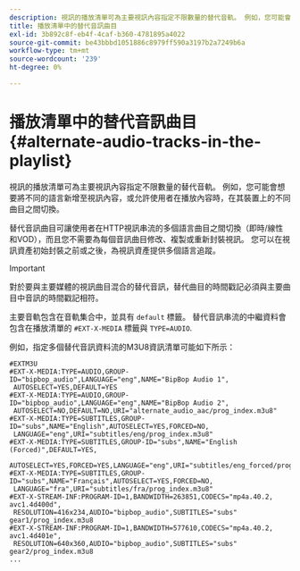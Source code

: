 ```yaml
---
description: 視訊的播放清單可為主要視訊內容指定不限數量的替代音軌。 例如，您可能會想要將不同的語言新增至視訊內容，或允許使用者在播放內容時，在其裝置上的不同曲目之間切換。
title: 播放清單中的替代音訊曲目
exl-id: 3b892c8f-eb4f-4caf-b360-4781895a4022
source-git-commit: be43bbbd1051886c8979ff590a3197b2a7249b6a
workflow-type: tm+mt
source-wordcount: '239'
ht-degree: 0%

---
```


# 播放清單中的替代音訊曲目 {#alternate-audio-tracks-in-the-playlist}

視訊的播放清單可為主要視訊內容指定不限數量的替代音軌。 例如，您可能會想要將不同的語言新增至視訊內容，或允許使用者在播放內容時，在其裝置上的不同曲目之間切換。

替代音訊曲目可讓使用者在HTTP視訊串流的多個語言曲目之間切換（即時/線性和VOD），而且您不需要為每個音訊曲目修改、複製或重新封裝視訊。 您可以在視訊資產初始封裝之前或之後，為視訊資產提供多個語言追蹤。

>[!IMPORTANT]
>
>對於要與主要媒體的視訊曲目混合的替代音訊，替代曲目的時間戳記必須與主要曲目中音訊的時間戳記相符。

主要音軌包含在音軌集合中，並具有 `default` 標籤。 替代音訊串流的中繼資料會包含在播放清單的 `#EXT-X-MEDIA` 標籤與 `TYPE=AUDIO`.

例如，指定多個替代音訊資料流的M3U8資訊清單可能如下所示：

```
#EXTM3U
#EXT-X-MEDIA:TYPE=AUDIO,GROUP-ID="bipbop_audio",LANGUAGE="eng",NAME="BipBop Audio 1",
 AUTOSELECT=YES,DEFAULT=YES
#EXT-X-MEDIA:TYPE=AUDIO,GROUP-ID="bipbop_audio",LANGUAGE="eng",NAME="BipBop Audio 2",
 AUTOSELECT=NO,DEFAULT=NO,URI="alternate_audio_aac/prog_index.m3u8"
#EXT-X-MEDIA:TYPE=SUBTITLES,GROUP-ID="subs",NAME="English",AUTOSELECT=YES,FORCED=NO,
 LANGUAGE="eng",URI="subtitles/eng/prog_index.m3u8"
#EXT-X-MEDIA:TYPE=SUBTITLES,GROUP-ID="subs",NAME="English (Forced)",DEFAULT=YES,
 AUTOSELECT=YES,FORCED=YES,LANGUAGE="eng",URI="subtitles/eng_forced/prog_index.m3u8"
#EXT-X-MEDIA:TYPE=SUBTITLES,GROUP-ID="subs",NAME="Français",AUTOSELECT=YES,FORCED=NO,
 LANGUAGE="fra",URI="subtitles/fra/prog_index.m3u8"
#EXT-X-STREAM-INF:PROGRAM-ID=1,BANDWIDTH=263851,CODECS="mp4a.40.2, avc1.4d400d",
 RESOLUTION=416x234,AUDIO="bipbop_audio",SUBTITLES="subs" 
gear1/prog_index.m3u8
#EXT-X-STREAM-INF:PROGRAM-ID=1,BANDWIDTH=577610,CODECS="mp4a.40.2, avc1.4d401e",
 RESOLUTION=640x360,AUDIO="bipbop_audio",SUBTITLES="subs"
gear2/prog_index.m3u8
...
```
